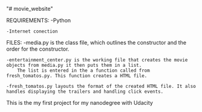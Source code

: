 "# movie_website"

REQUIREMENTS:
	-Python
	
	-Internet conection
	
	
FILES:
	-media.py is the class file, which outlines the constructor and the order for the constructor.
 
	-entertainment_center.py is the working file that creates the movie objects from media.py it then puts them in a list.
		The list is entered in the a function called from fresh_tomatos.py. This function creates a HTML file.
	
	-fresh_tomatos.py layouts the format of the created HTML file. It also handles displaying the trailers and handling click events.
	

This is the my first project for my nanodegree with Udacity

